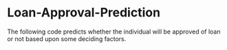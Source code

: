 # Loan-Approval-Prediction
The following code predicts whether the individual will be approved of loan or not based upon some deciding factors.

